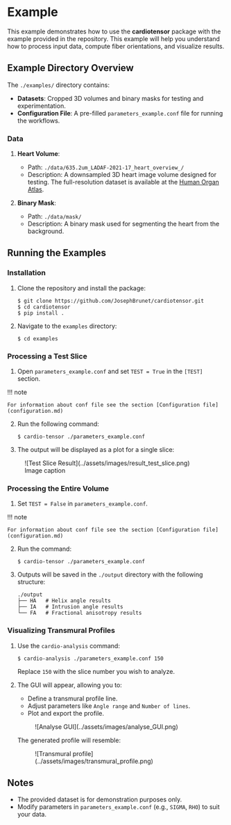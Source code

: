 # Example

This example demonstrates how to use the **cardiotensor** package with the example provided in the repository. This example will help you understand how to process input data, compute fiber orientations, and visualize results.

## Example Directory Overview

The `./examples/` directory contains:

- **Datasets**: Cropped 3D volumes and binary masks for testing and experimentation.
- **Configuration File**: A pre-filled `parameters_example.conf` file for running the workflows.

### Data

1. **Heart Volume**:
    - Path: `./data/635.2um_LADAF-2021-17_heart_overview_/`
    - Description: A downsampled 3D heart image volume designed for testing. The full-resolution dataset is available at the [Human Organ Atlas](https://human-organ-atlas.esrf.fr/datasets/1659197537).

2. **Binary Mask**:
    - Path: `./data/mask/`
    - Description: A binary mask used for segmenting the heart from the background.

## Running the Examples

### Installation

1. Clone the repository and install the package:
    ```console
    $ git clone https://github.com/JosephBrunet/cardiotensor.git
    $ cd cardiotensor
    $ pip install .
    ```

2. Navigate to the `examples` directory:
    ```console
    $ cd examples
    ```

### Processing a Test Slice

1. Open `parameters_example.conf` and set `TEST = True` in the `[TEST]` section.

!!! note

    For information about conf file see the section [Configuration file](configuration.md)

2. Run the following command:
    ```console
    $ cardio-tensor ./parameters_example.conf
    ```
3. The output will be displayed as a plot for a single slice:
<figure markdown="span">
  ![Test Slice Result](../assets/images/result_test_slice.png)
  <!-- { width="300" } -->
  <figcaption>Image caption</figcaption>
</figure>

### Processing the Entire Volume

1. Set `TEST = False` in `parameters_example.conf`.

!!! note

    For information about conf file see the section [Configuration file](configuration.md)

2. Run the command:
    ```console
    $ cardio-tensor ./parameters_example.conf
    ```
3. Outputs will be saved in the `./output` directory with the following structure:
    ```
    ./output
    ├── HA   # Helix angle results
    ├── IA   # Intrusion angle results
    └── FA   # Fractional anisotropy results
    ```

### Visualizing Transmural Profiles

1. Use the `cardio-analysis` command:
    ```console
    $ cardio-analysis ./parameters_example.conf 150
    ```
    Replace `150` with the slice number you wish to analyze.

2. The GUI will appear, allowing you to:
    - Define a transmural profile line.
    - Adjust parameters like `Angle range` and `Number of lines`.
    - Plot and export the profile.
    <figure markdown="span">
    ![Analyse GUI](../assets/images/analyse_GUI.png)
    <!-- { width="300" } -->
    <!-- <figcaption>Image caption</figcaption> -->
    </figure>

    The generated profile will resemble:
    <figure markdown="span">
    ![Transmural profile](../assets/images/transmural_profile.png)
    <!-- { width="300" } -->
    <!-- <figcaption>Image caption</figcaption> -->
    </figure>
## Notes

- The provided dataset is for demonstration purposes only.
- Modify parameters in `parameters_example.conf` (e.g., `SIGMA`, `RHO`) to suit your data.

